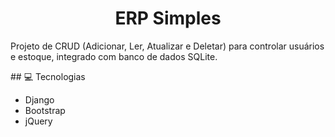 <div>
  <h1 align="center">ERP Simples</h1>
  <p>Projeto de CRUD (Adicionar, Ler, Atualizar e Deletar) para controlar usuários e estoque, integrado com banco de dados SQLite.</p>
</div>
## 💻 Tecnologias
<ul>
  <li>Django</li>
  <li>Bootstrap</li>
  <li>jQuery</li>
</ul>

